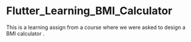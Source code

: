 # Flutter_Learning_BMI_Calculator
This is a learning assign from a course where we were asked to design a BMI calculator . 
